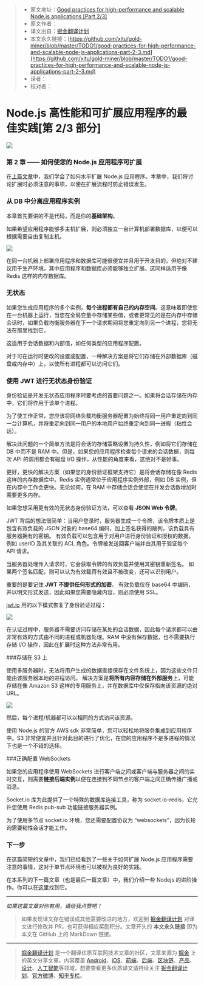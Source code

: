 > * 原文地址：[Good practices for high-performance and scalable Node.js applications [Part 2/3]](https://medium.com/iquii/good-practices-for-high-performance-and-scalable-node-js-applications-part-2-3-2a68f875ce79)
> * 原文作者：[]()
> * 译文出自：[掘金翻译计划](https://github.com/xitu/gold-miner)
> * 本文永久链接：[https://github.com/xitu/gold-miner/blob/master/TODO1/good-practices-for-high-performance-and-scalable-node-js-applications-part-2-3.md](https://github.com/xitu/gold-miner/blob/master/TODO1/good-practices-for-high-performance-and-scalable-node-js-applications-part-2-3.md)
> * 译者：
> * 校对者：

# Node.js 高性能和可扩展应用程序的最佳实践[第 2/3 部分]

![](https://cdn-images-1.medium.com/max/2000/1*dt7IyIBFHQIBwf7_aW861Q.jpeg)

### 第 2 章 —— 如何使您的 Node.js 应用程序可扩展

在[上篇文章](https://medium.com/iquii/good-practices-for-high-performance-and-scalable-node-js-applications-part-1-3-bb06b6204197)中，我们学会了如何水平扩展 Node.js 应用程序。本章中，我们将讨论扩展时必须注意的事项，以便在扩展流程时防止错误发生。

### 从 DB 中分离应用程序实例

本章首先要讲的不是代码，而是你的**基础架构**。

如果希望应用程序能够多主机扩展，则必须独立一台计算机部署数据库，以便可以根据需要自由复制主机。

![](https://cdn-images-1.medium.com/max/800/1*uSNVUpjeSG8H8AUK8-Yv7A.png)

在同一台机器上部署应用程序和数据库可能很便宜并且用于开发目的，但绝对不建议用于生产环境，其中应用程序和数据库必须能够独立扩展。这同样适用于像 Redis 这样的内存数据库。

### 无状态

如果您生成应用程序的多个实例，**每个进程都有自己的内存空间**。这意味着即使您在一台机器上运行，当您在全局变量中存储某些值，或者更常见的是在内存中存储会话时，如果负载均衡服务器在下一个请求期间将您重定向到另一个进程，您将无法在那里找到它。

这适用于会话数据和内部值，如任何类型的应用程序配置。

对于可在运行时更改的设置或配置，一种解决方案是将它们存储在外部数据库（磁盘或内存中）上，以使所有进程都可以访问它们。

### 使用 JWT 进行无状态身份验证

身份验证是开发无状态应用程序时要考虑的首要问题之一。如果将会话存储在内存中，它们将作用于该单个进程。

为了使工作正常，您应该将网络负载均衡服务器配置为始终将同一用户重定向到同一台计算机，并将重定向到同一用户的本地用户始终重定向到同一进程（粘性会话）。

解决此问题的一个简单方法是将会话的存储策略设置为持久性，例如将它们存储在 DB 中而不是 RAM 中。但是，如果您的应用程序检查每个请求的会话数据，则每次 API 的调用都会有磁盘 I/O 操作，从性能的角度来看，这绝对不是好事。

更好，更快的解决方案（如果您的身份验证框架支持它）是将会话存储在像 Redis 这样的内存数据库中。Redis 实例通常位于应用程序实例外部，例如 DB 实例，但在内存中工作会更快。无论如何，在 RAM 中存储会话会使您在并发会话数增加时需要更多内存。

如果您想采用更有效的无状态身份验证方法，可以查看 **JSON Web 令牌**。

JWT 背后的想法很简单：当用户登录时，服务器生成一个令牌，该令牌本质上是包含有效负载的 JSON 对象的 base64 编码，加上签名获得的散列，该负载具有服务器拥有的密钥。 有效负载可以包含用于对用户进行身份验证和授权的数据，例如 userID 及其关联的 ACL 角色。令牌被发送回客户端并由其用于验证每个 API 请求。

当服务器处理传入请求时，它会获取令牌的有效负载并使用其密钥重新签名。 如果两个签名匹配，则可以认为有效载荷有效且不被改变，还可以识别用户。

重要的是要记住 **JWT 不提供任何形式的加密**。 有效负载仅在 base64 中编码，并以明文形式发送，因此如果您需要隐藏内容，则必须使用 SSL。

[jwt.io](http://jwt.io) 用的以下模式恢复了身份验证过程：

![](https://cdn-images-1.medium.com/max/800/1*7T41R0dSLEzssIXPHpvimQ.png)

在认证过程中，服务器不需要访问存储在某处的会话数据，因此每个请求都可以由非常有效的方式由不同的进程或机器处理。RAM 中没有保存数据，也不需要执行存储 I/O 操作，因此在扩展时这种方法非常有用。

###存储在 S3 上

使用多服务器时，无法将用户生成的数据直接保存在文件系统上，因为这些文件只能由该服务器本地的进程访问。 解决方案是**将所有内容存储在外部服务**上，可能存储在像 Amazon S3 这样的专用服务上，并在数据库中仅保存指向该资源的绝对 URL。

![](https://cdn-images-1.medium.com/max/800/1*kmIPoA7Ab60n4kO36LWtNQ.png)

然后，每个进程/机器都可以以相同的方式访问该资源。

使用 Node.js 的官方 AWS sdk 非常简单，您可以轻松地将服务集成到应用程序中。S3 非常便宜并且针对此目的进行了优化，在您的应用程序不是多进程的情况下也是一个不错的选择。

###正确配置 WebSockets

如果您的应用程序使用 WebSockets 进行客户端之间或客户端与服务器之间的实时交互，则需要**链接后端实例**以便在连接到不同节点的客户端之间正确传播广播或消息。

Socket.io 库为此提供了一个特殊的数据库连接工具，称为 socket.io-redis，它允许您使用 Redis pub-sub 功能链接服务器实例。

为了使用多节点 socket.io 环境，您还需要配置协议为 “websockets”，因为长轮询需要粘性会话才能工作。

### 下一步

在这篇简短的文章中，我们已经看到了一些关于如何扩展 Node.js 应用程序需要注意的事情，这对于单节点环境也可以被视为良好的实践。

在本系列的下一篇文章（也是最后一篇文章）中，我们介绍一些 Nodejs 的进阶操作。你可以在[这里](https://medium.com/iquii/good-practices-for-high-performance-and-scalable-node-js-applications-part-3-3-c1a3381e1382)找到它。

* * *

_如果这篇文章对你有用，请给我点赞吧！_

> 如果发现译文存在错误或其他需要改进的地方，欢迎到 [掘金翻译计划](https://github.com/xitu/gold-miner) 对译文进行修改并 PR，也可获得相应奖励积分。文章开头的 **本文永久链接** 即为本文在 GitHub 上的 MarkDown 链接。


---

> [掘金翻译计划](https://github.com/xitu/gold-miner) 是一个翻译优质互联网技术文章的社区，文章来源为 [掘金](https://juejin.im) 上的英文分享文章。内容覆盖 [Android](https://github.com/xitu/gold-miner#android)、[iOS](https://github.com/xitu/gold-miner#ios)、[前端](https://github.com/xitu/gold-miner#前端)、[后端](https://github.com/xitu/gold-miner#后端)、[区块链](https://github.com/xitu/gold-miner#区块链)、[产品](https://github.com/xitu/gold-miner#产品)、[设计](https://github.com/xitu/gold-miner#设计)、[人工智能](https://github.com/xitu/gold-miner#人工智能)等领域，想要查看更多优质译文请持续关注 [掘金翻译计划](https://github.com/xitu/gold-miner)、[官方微博](http://weibo.com/juejinfanyi)、[知乎专栏](https://zhuanlan.zhihu.com/juejinfanyi)。